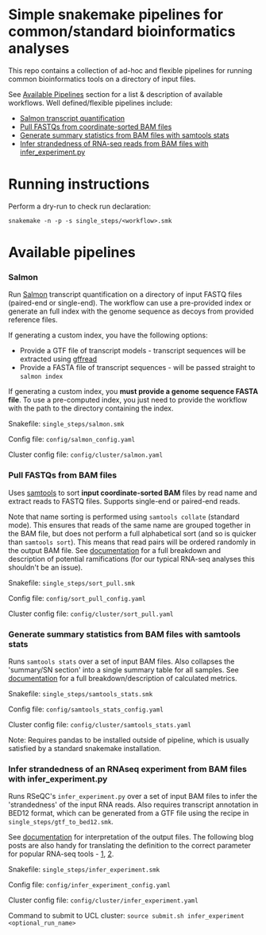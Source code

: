 # Simple snakemake pipelines for common/standard bioinformatics analyses


This repo contains a collection of ad-hoc and flexible pipelines for running common bioinformatics tools on a directory of input files.

See [Available Pipelines](#Available-pipelines) section for a list & description of available workflows. Well defined/flexible pipelines include:
- [Salmon transcript quantification](#Salmon)
- [Pull FASTQs from coordinate-sorted BAM files](#Pull-FASTQs-from-BAM-files)
- [Generate summary statistics from BAM files with samtools stats](#Generate-summary-statistics-from-BAM-files-with-samtools-stats)
- [Infer strandedness of RNA-seq reads from BAM files with infer_experiment.py](#Infer-strandedness-of-an-RNAseq-experiment-from-BAM-files-with-infer_experiment.py)

# Running instructions

Perform a dry-run to check run declaration:
```
snakemake -n -p -s single_steps/<workflow>.smk
```

# Available pipelines

### Salmon

Run [Salmon](https://github.com/COMBINE-lab/salmon) transcript quantification on a directory of input FASTQ files (paired-end or single-end). The workflow can use a pre-provided index or generate an full index with the genome sequence as decoys from provided reference files.

If generating a custom index, you have the following options:
- Provide a GTF file of transcript models - transcript sequences will be extracted using [gffread](https://github.com/gpertea/gffread)
- Provide a FASTA file of transcript sequences - will be passed straight to `salmon index`

If generating a custom index, you **must provide a genome sequence FASTA file**. To use a pre-computed index, you just need to provide the workflow with the path to the directory containing the index.

Snakefile: `single_steps/salmon.smk`

Config file: `config/salmon_config.yaml`

Cluster config file: `config/cluster/salmon.yaml`


### Pull FASTQs from BAM files

Uses [samtools](https://github.com/samtools/samtools) to sort **input coordinate-sorted BAM** files by read name and extract reads to FASTQ files. Supports single-end or paired-end reads.

Note that name sorting is performed using `samtools collate` (standard mode). This ensures that reads of the same name are grouped together in the BAM file, but does not perform a full alphabetical sort (and so is quicker than `samtools sort`). This means that read pairs will be ordered randomly in the output BAM file. See [documentation](http://www.htslib.org/doc/samtools-collate.html) for a full breakdown and description of potential ramifications (for our typical RNA-seq analyses this shouldn't be an issue).

Snakefile: `single_steps/sort_pull.smk`

Config file: `config/sort_pull_config.yaml`

Cluster config file: `config/cluster/sort_pull.yaml`


### Generate summary statistics from BAM files with samtools stats

Runs `samtools stats` over a set of input BAM files. Also collapses the 'summary/SN section' into a single summary table for all samples. See [documentation](http://www.htslib.org/doc/samtools-stats.html) for a full breakdown/description of calculated metrics.

Snakefile: `single_steps/samtools_stats.smk`

Config file: `config/samtools_stats_config.yaml`

Cluster config file: `config/cluster/samtools_stats.yaml`

Note: Requires pandas to be installed outside of pipeline, which is usually satisfied by a standard snakemake installation.


### Infer strandedness of an RNAseq experiment from BAM files with infer_experiment.py

Runs RSeQC's `infer_experiment.py` over a set of input BAM files to infer the 'strandedness' of the input RNA reads. Also requires transcript annotation in BED12 format, which can be generated from a GTF file using the recipe in `single_steps/gtf_to_bed12.smk`.

See [documentation](https://rseqc.sourceforge.net/#infer-experiment-py) for interpretation of the output files. The following blog posts are also handy for translating the definition to the correct parameter for popular RNA-seq tools - [1](https://rnabio.org/module-09-appendix/0009/12/01/StrandSettings/), [2](https://littlebitofdata.com/en/2017/08/strandness_in_rnaseq/).

Snakefile: `single_steps/infer_experiment.smk`

Config file: `config/infer_experiment_config.yaml`

Cluster config file: `config/cluster/infer_experiment.yaml`

Command to submit to UCL cluster: `source submit.sh infer_experiment <optional_run_name>`
